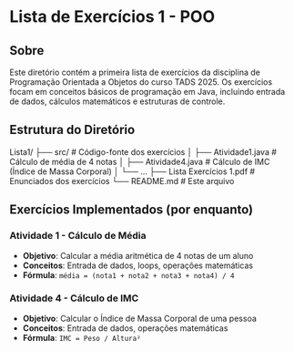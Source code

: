 # Lista de Exercícios 1 - POO

## Sobre

Este diretório contém a primeira lista de exercícios da disciplina de Programação Orientada a Objetos do curso TADS 2025. Os exercícios focam em conceitos básicos de programação em Java, incluindo entrada de dados, cálculos matemáticos e estruturas de controle.

## Estrutura do Diretório

Lista1/
├── src/ # Código-fonte dos exercícios
│ ├── Atividade1.java # Cálculo de média de 4 notas
│ ├── Atividade4.java # Cálculo de IMC (Índice de Massa Corporal)
│ └── ...
├── Lista Exercícios 1.pdf # Enunciados dos exercícios
└── README.md # Este arquivo

## Exercícios Implementados (por enquanto)

### Atividade 1 - Cálculo de Média

- **Objetivo**: Calcular a média aritmética de 4 notas de um aluno
- **Conceitos**: Entrada de dados, loops, operações matemáticas
- **Fórmula**: `média = (nota1 + nota2 + nota3 + nota4) / 4`

### Atividade 4 - Cálculo de IMC

- **Objetivo**: Calcular o Índice de Massa Corporal de uma pessoa
- **Conceitos**: Entrada de dados, operações matemáticas
- **Fórmula**: `IMC = Peso / Altura²`
